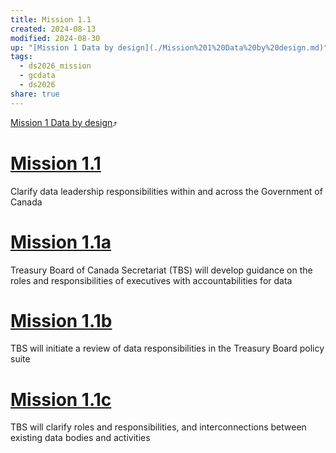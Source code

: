 ```yaml
---
title: Mission 1.1
created: 2024-08-13
modified: 2024-08-30
up: "[Mission 1 Data by design](./Mission%201%20Data%20by%20design.md)"
tags:
  - ds2026_mission
  - gcdata
  - ds2026
share: true
---
```

[Mission 1 Data by design](./Mission%201%20Data%20by%20design.md)⤴️
# [Mission 1.1](Mission%201.1.md)
Clarify data leadership responsibilities within and across the Government of Canada
# [Mission 1.1a](Mission%201.1a.md)

Treasury Board of Canada Secretariat (TBS) will develop guidance on the roles and responsibilities of executives with accountabilities for data

# [Mission 1.1b](Mission%201.1b.md)

TBS will initiate a review of data responsibilities in the Treasury Board policy suite

# [Mission 1.1c](Mission%201.1c.md)

TBS will clarify roles and responsibilities, and interconnections between existing data bodies and activities

